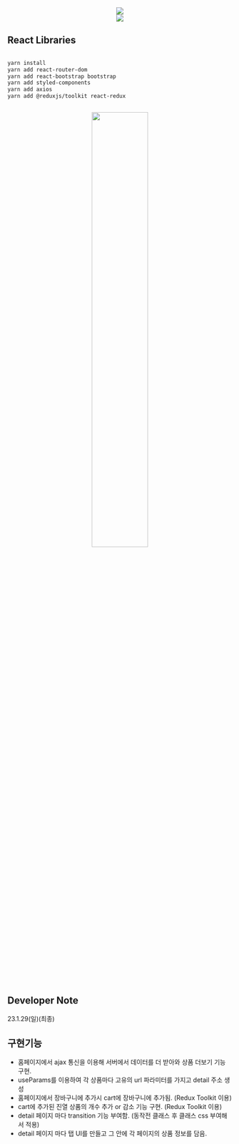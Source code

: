 <div align=center>
	<img src="https://capsule-render.vercel.app/api?type=waving&color=auto&height=200&section=header&text=REACT%20ShopPractice!&fontSize=90" />	
</div>
<div align=center>
	<a href="https://hits.seeyoufarm.com"><img src="https://hits.seeyoufarm.com/api/count/incr/badge.svg?url=https%3A%2F%2Fgithub.com%2FJUNG830%2FFINAL_ISOUR_Gradle&count_bg=%2379C83D&title_bg=%23FFBD00&icon=&icon_color=%23E7E7E7&title=hits&edge_flat=false"/></a>
</div>



## React Libraries

```bash

yarn install
yarn add react-router-dom 
yarn add react-bootstrap bootstrap
yarn add styled-components 
yarn add axios
yarn add @reduxjs/toolkit react-redux



```



<p align="center">
<img src="https://user-images.githubusercontent.com/110091612/215335866-a68cbd51-8fbc-4fce-8b68-4079486304f5.gif" width="50%">
</p>
  


## Developer Note
23.1.29(일)(최종)

## 구현기능

- 홈페이지에서 ajax 통신을 이용해 서버에서 데이터를 더 받아와 상품 더보기 기능 구현.
- useParams를 이용하여 각 상품마다 고유의 url 파라미터를 가지고 detail 주소 생성
- 홈페이지에서 장바구니에 추가시 cart에 장바구니에 추가됨. (Redux Toolkit 이용)
- cart에 추가된 진열 상품의 개수 추가 or 감소 기능 구현. (Redux Toolkit 이용)
- detail 페이지 마다 transition 기능 부여함. (동작전 클래스 후 클래스 css 부여해서 적용)
- detail 페이지 마다 탭 UI를 만들고 그 안에 각 페이지의 상품 정보를 담음.

## 

